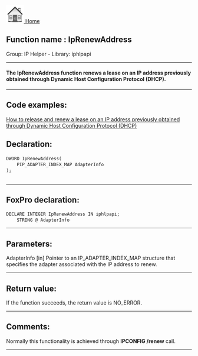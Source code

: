 [<img src="../../images/home.png"> Home ](https://github.com/VFPX/Win32API)  

## Function name : IpRenewAddress
Group: IP Helper - Library: iphlpapi    
***  


#### The IpRenewAddress function renews a lease on an IP address previously obtained through Dynamic Host Configuration Protocol (DHCP).
***  


## Code examples:
[How to release and renew a lease on an IP address previously obtained through Dynamic Host Configuration Protocol (DHCP)](../../samples/sample_349.md)  

## Declaration:
```foxpro  
DWORD IpRenewAddress(
	PIP_ADAPTER_INDEX_MAP AdapterInfo
);
  
```  
***  


## FoxPro declaration:
```foxpro  
DECLARE INTEGER IpRenewAddress IN iphlpapi;
	STRING @ AdapterInfo  
```  
***  


## Parameters:
AdapterInfo 
[in] Pointer to an IP_ADAPTER_INDEX_MAP structure that specifies the adapter associated with the IP address to renew. 
  
***  


## Return value:
If the function succeeds, the return value is NO_ERROR.  
***  


## Comments:
Normally this functionality is achieved through <Strong>IPCONFIG /renew</Strong> call.  
  
***  

